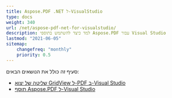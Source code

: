 ```yaml
---
title: Aspose.PDF .NET ל-VisualStudio
type: docs
weight: 340
url: /net/aspose-pdf-net-for-visualstudio/
description: למד כיצד להשתמש בתוספי Aspose.PDF עבור Visual Studio
lastmod: "2021-06-05"
sitemap:
    changefreq: "monthly"
    priority: 0.5
---
```


סעיף זה כולל את הנושאים הבאים:

- [שליטה של יצוא GridView ל-PDF ב-Visual Studio](/pdf/net/visual-studio-export-gridview-to-pdf-control/)
- [תוסף Aspose.PDF ל-Visual Studio](/pdf/net/aspose-pdf-visual-studio-plugin/)
